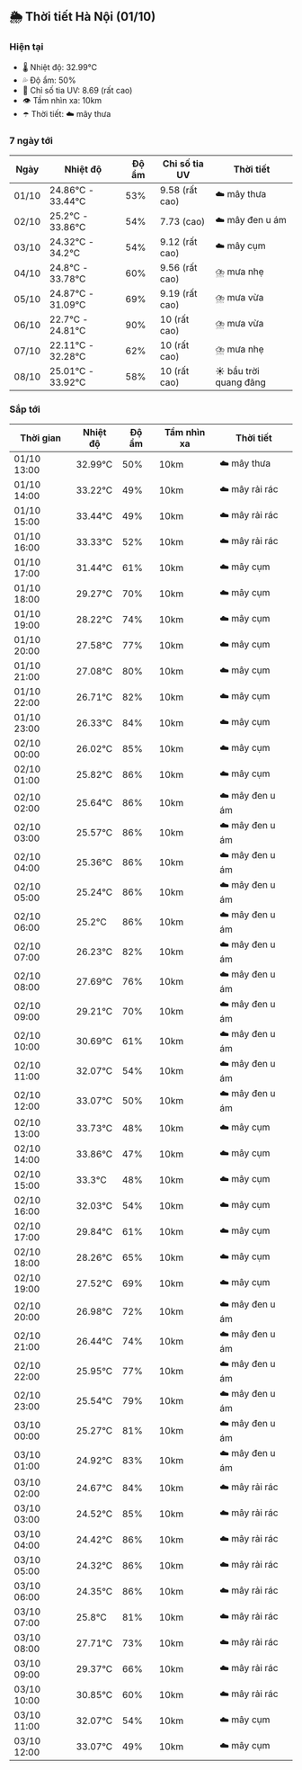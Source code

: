 ## 🌦️ Thời tiết Hà Nội (01/10)

### Hiện tại

- 🌡️ Nhiệt độ: 32.99℃
- 💦 Độ ẩm: 50%
- 🌟 Chỉ số tia UV: 8.69 (rất cao)
- 👁️ Tầm nhìn xa: 10km
- ☂️ Thời tiết: ☁️ mây thưa

### 7 ngày tới

| Ngày | Nhiệt độ | Độ ẩm | Chỉ số tia UV | Thời tiết |
| --- | --- | --- | --- | --- |
| 01/10 | 24.86℃ - 33.44℃ | 53% | 9.58 (rất cao) | ☁️ mây thưa |
| 02/10 | 25.2℃ - 33.86℃ | 54% | 7.73 (cao) | ☁️ mây đen u ám |
| 03/10 | 24.32℃ - 34.2℃ | 54% | 9.12 (rất cao) | ☁️ mây cụm |
| 04/10 | 24.8℃ - 33.78℃ | 60% | 9.56 (rất cao) | ⛈️ mưa nhẹ |
| 05/10 | 24.87℃ - 31.09℃ | 69% | 9.19 (rất cao) | ⛈️ mưa vừa |
| 06/10 | 22.7℃ - 24.81℃ | 90% | 10 (rất cao) | ⛈️ mưa vừa |
| 07/10 | 22.11℃ - 32.28℃ | 62% | 10 (rất cao) | ⛈️ mưa nhẹ |
| 08/10 | 25.01℃ - 33.92℃ | 58% | 10 (rất cao) | ☀️ bầu trời quang đãng |

### Sắp tới

| Thời gian | Nhiệt độ | Độ ẩm | Tầm nhìn xa | Thời tiết |
| --- | --- | --- | --- | --- |
| 01/10 13:00 | 32.99℃ | 50% | 10km | ☁️ mây thưa |
| 01/10 14:00 | 33.22℃ | 49% | 10km | ☁️ mây rải rác |
| 01/10 15:00 | 33.44℃ | 49% | 10km | ☁️ mây rải rác |
| 01/10 16:00 | 33.33℃ | 52% | 10km | ☁️ mây rải rác |
| 01/10 17:00 | 31.44℃ | 61% | 10km | ☁️ mây cụm |
| 01/10 18:00 | 29.27℃ | 70% | 10km | ☁️ mây cụm |
| 01/10 19:00 | 28.22℃ | 74% | 10km | ☁️ mây cụm |
| 01/10 20:00 | 27.58℃ | 77% | 10km | ☁️ mây cụm |
| 01/10 21:00 | 27.08℃ | 80% | 10km | ☁️ mây cụm |
| 01/10 22:00 | 26.71℃ | 82% | 10km | ☁️ mây cụm |
| 01/10 23:00 | 26.33℃ | 84% | 10km | ☁️ mây cụm |
| 02/10 00:00 | 26.02℃ | 85% | 10km | ☁️ mây cụm |
| 02/10 01:00 | 25.82℃ | 86% | 10km | ☁️ mây cụm |
| 02/10 02:00 | 25.64℃ | 86% | 10km | ☁️ mây đen u ám |
| 02/10 03:00 | 25.57℃ | 86% | 10km | ☁️ mây đen u ám |
| 02/10 04:00 | 25.36℃ | 86% | 10km | ☁️ mây đen u ám |
| 02/10 05:00 | 25.24℃ | 86% | 10km | ☁️ mây đen u ám |
| 02/10 06:00 | 25.2℃ | 86% | 10km | ☁️ mây đen u ám |
| 02/10 07:00 | 26.23℃ | 82% | 10km | ☁️ mây đen u ám |
| 02/10 08:00 | 27.69℃ | 76% | 10km | ☁️ mây đen u ám |
| 02/10 09:00 | 29.21℃ | 70% | 10km | ☁️ mây đen u ám |
| 02/10 10:00 | 30.69℃ | 61% | 10km | ☁️ mây đen u ám |
| 02/10 11:00 | 32.07℃ | 54% | 10km | ☁️ mây đen u ám |
| 02/10 12:00 | 33.07℃ | 50% | 10km | ☁️ mây đen u ám |
| 02/10 13:00 | 33.73℃ | 48% | 10km | ☁️ mây cụm |
| 02/10 14:00 | 33.86℃ | 47% | 10km | ☁️ mây cụm |
| 02/10 15:00 | 33.3℃ | 48% | 10km | ☁️ mây cụm |
| 02/10 16:00 | 32.03℃ | 54% | 10km | ☁️ mây cụm |
| 02/10 17:00 | 29.84℃ | 61% | 10km | ☁️ mây cụm |
| 02/10 18:00 | 28.26℃ | 65% | 10km | ☁️ mây cụm |
| 02/10 19:00 | 27.52℃ | 69% | 10km | ☁️ mây cụm |
| 02/10 20:00 | 26.98℃ | 72% | 10km | ☁️ mây đen u ám |
| 02/10 21:00 | 26.44℃ | 74% | 10km | ☁️ mây đen u ám |
| 02/10 22:00 | 25.95℃ | 77% | 10km | ☁️ mây đen u ám |
| 02/10 23:00 | 25.54℃ | 79% | 10km | ☁️ mây đen u ám |
| 03/10 00:00 | 25.27℃ | 81% | 10km | ☁️ mây đen u ám |
| 03/10 01:00 | 24.92℃ | 83% | 10km | ☁️ mây đen u ám |
| 03/10 02:00 | 24.67℃ | 84% | 10km | ☁️ mây rải rác |
| 03/10 03:00 | 24.52℃ | 85% | 10km | ☁️ mây rải rác |
| 03/10 04:00 | 24.42℃ | 86% | 10km | ☁️ mây rải rác |
| 03/10 05:00 | 24.32℃ | 86% | 10km | ☁️ mây rải rác |
| 03/10 06:00 | 24.35℃ | 86% | 10km | ☁️ mây rải rác |
| 03/10 07:00 | 25.8℃ | 81% | 10km | ☁️ mây rải rác |
| 03/10 08:00 | 27.71℃ | 73% | 10km | ☁️ mây rải rác |
| 03/10 09:00 | 29.37℃ | 66% | 10km | ☁️ mây rải rác |
| 03/10 10:00 | 30.85℃ | 60% | 10km | ☁️ mây rải rác |
| 03/10 11:00 | 32.07℃ | 54% | 10km | ☁️ mây cụm |
| 03/10 12:00 | 33.07℃ | 49% | 10km | ☁️ mây cụm |
